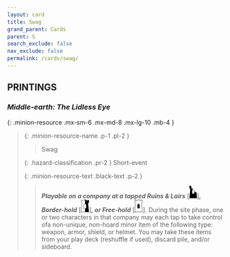```yaml
---
layout: card
title: Swag
grand_parent: Cards
parent: S
search_exclude: false
nav_exclude: false
permalink: /cards/swag/
---
```


## PRINTINGS


### _Middle-earth: The Lidless Eye_

{: .minion-resource .mx-sm-6 .mx-md-8 .mx-lg-10 .mb-4 }
> {: .minion-resource-name .p-1 .pl-2 }
> > <div class="hazard-mp"></div>
> > <div class="card-name">Swag</div>
>
> {: .hazard-classification .pr-2 }
> Short-event
>
> {: .minion-resource-text .black-text .p-2 }
> > ***Playable on a company at a tapped Ruins & Lairs*** \[![](/assets/images/ruinlair.svg)]***, Border-hold*** \[![](/assets/images/border-hold.svg)]***, or Free-hold*** \[![](/assets/images/free-hold.svg)]. During the site phase, one or two characters in that company may each tap to take control ofa non-unique, non-hoard minor item of the following type: weapon, armor, shield, or helmet. You may take these items from your play deck (reshuffle if used), discard pile, and/or sideboard. 
> 
